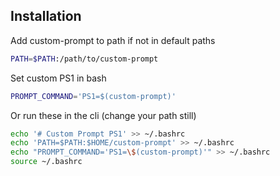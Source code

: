 
## Installation

Add custom-prompt to path if not in default paths
```bash
PATH=$PATH:/path/to/custom-prompt
```

Set custom PS1 in bash
```bash
PROMPT_COMMAND='PS1=$(custom-prompt)'
```

Or run these in the cli (change your path still)

```bash
echo '# Custom Prompt PS1' >> ~/.bashrc
echo 'PATH=$PATH:$HOME/custom-prompt' >> ~/.bashrc
echo "PROMPT_COMMAND='PS1=\$(custom-prompt)'" >> ~/.bashrc
source ~/.bashrc
```
